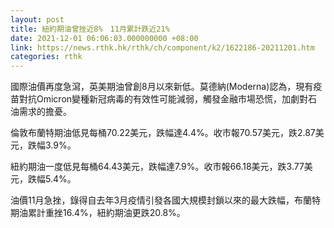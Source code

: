 ```yaml
---
layout: post
title: 紐約期油曾挫近8%　11月累計跌近21%
date: 2021-12-01 06:06:03.000000000 +08:00
link: https://news.rthk.hk/rthk/ch/component/k2/1622186-20211201.htm
categories: rthk
---
```


國際油價再度急瀉，英美期油曾創8月以來新低。莫德納(Moderna)認為，現有疫苗對抗Omicron變種新冠病毒的有效性可能減弱，觸發金融市場恐慌，加劇對石油需求的擔憂。

倫敦布蘭特期油低見每桶70.22美元，跌幅達4.4%。收市報70.57美元，跌2.87美元，跌幅3.9%。

紐約期油一度低見每桶64.43美元，跌幅達7.9%。收市報66.18美元，跌3.77美元，跌幅5.4%。

油價11月急挫，錄得自去年3月疫情引發各國大規模封鎖以來的最大跌幅，布蘭特期油累計重挫16.4%，紐約期油更跌20.8%。
